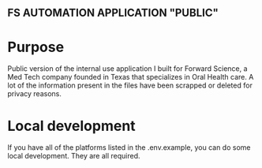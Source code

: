 ## FS AUTOMATION APPLICATION "PUBLIC"

# Purpose

Public version of the internal use application I built for Forward Science, a Med Tech company founded in Texas that specializes in Oral Health care.
A lot of the information present in the files have been scrapped or deleted
for privacy reasons.

# Local development

If you have all of the platforms listed in the .env.example, you can do some local
development. They are all required.
